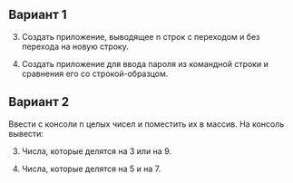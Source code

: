 ## Вариант 1

3. Создать приложение, выводящее n строк с переходом и без перехода на новую строку.

4. Создать приложение для ввода пароля из командной строки и сравнения его со строкой-образцом.

## Вариант 2

Ввести с консоли n целых чисел и поместить их в массив. На консоль вывести:

3. Числа, которые делятся на 3 или на 9.

4. Числа, которые делятся на 5 и на 7.

